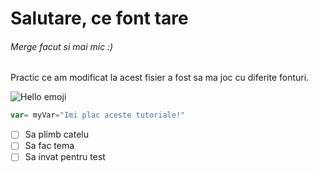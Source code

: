 # Salutare, ce font tare
###### Merge facut si mai mic :)
Practic ce am modificat la acest fisier a fost sa ma joc cu diferite fonturi.


![Hello emoji](https://github.com/user-attachments/assets/bf51e376-7447-46b4-976e-fc39cd6e8e9a)
``` javascript
var= myVar="Imi plac aceste tutoriale!"
```
- [ ] Sa plimb catelu
- [ ] Sa fac tema
- [ ] Sa invat pentru test
